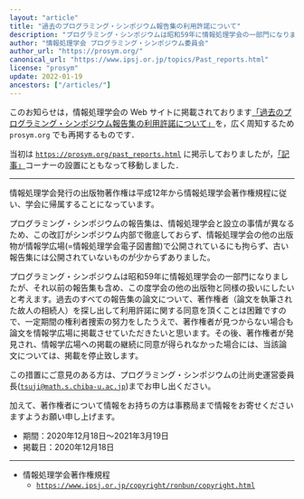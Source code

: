 ```yaml
---
layout: "article"
title: "過去のプログラミング・シンポジウム報告集の利用許諾について"
description: "プログラミング・シンポジウムは昭和59年に情報処理学会の一部門になりましたが、それ以前の報告集も含め、この度学会の他の出版物と同様の扱いにしたいと考えます。過去のすべての報告集の論文について、著作権者（論文を執筆された故人の相続人）を探し出して利用許諾に関する同意を頂くことは困難ですので、一定期間の権利者捜索の努力をしたうえで、著作権者が見つからない場合も論文を情報学広場に掲載させていただきたいと思います。その後、著作権者が発見され、情報学広場への掲載の継続に同意が得られなかった場合には、当該論文については、掲載を停止致します。"
author: "情報処理学会 プログラミング・シンポジウム委員会"
author_url: "https://prosym.org/"
canonical_url: "https://www.ipsj.or.jp/topics/Past_reports.html"
license: "prosym"
update: 2022-01-19
ancestors: ["/articles/"]
---
```


このお知らせは，情報処理学会の Web サイトに掲載されております[「過去のプログラミング・シンポジウム報告集の利用許諾について」](https://www.ipsj.or.jp/topics/Past_reports.html)を，広く周知するため <code class="url">prosym.org</code> でも再掲するものです．

当初は [<code class="url">https://prosym.org/past_reports.html</code>](https://prosym.org/past_reports.html) に掲示しておりましたが，[「記事」](/articles/)コーナーの設置にともなって移動しました．

----

情報処理学会発行の出版物著作権は平成12年から情報処理学会著作権規程に従い、学会に帰属することになっています。

プログラミング・シンポジウムの報告集は、情報処理学会と設立の事情が異なるため、この改訂がシンポジウム内部で徹底しておらず、情報処理学会の他の出版物が情報学広場(=情報処理学会電子図書館)で公開されているにも拘らず、古い報告集には公開されていないものが少からずありました。

プログラミング・シンポジウムは昭和59年に情報処理学会の一部門になりましたが、それ以前の報告集も含め、この度学会の他の出版物と同様の扱いにしたいと考えます。過去のすべての報告集の論文について、著作権者（論文を執筆された故人の相続人）を探し出して利用許諾に関する同意を頂くことは困難ですので、一定期間の権利者捜索の努力をしたうえで、著作権者が見つからない場合も論文を情報学広場に掲載させていただきたいと思います。その後、著作権者が発見され、情報学広場への掲載の継続に同意が得られなかった場合には、当該論文については、掲載を停止致します。

この措置にご意見のある方は、プログラミング・シンポジウムの辻尚史運営委員長([<code class="url">tsuji@math.s.chiba-u.ac.jp</code>](mailto:tsuji@math.s.chiba-u.ac.jp))までお申し出ください。

加えて、著作権者について情報をお持ちの方は事務局まで情報をお寄せくださいますようお願い申し上げます。

* 期間：2020年12月18日～2021年3月19日
* 掲載日：2020年12月18日

----

* 情報処理学会著作権規程
  * [<code class="url">https://www.ipsj.or.jp/copyright/ronbun/copyright.html</code>](https://www.ipsj.or.jp/copyright/ronbun/copyright.html)
